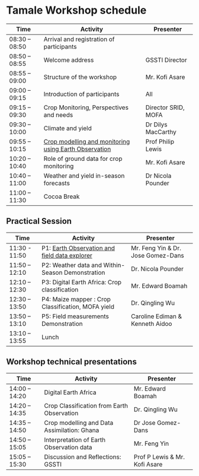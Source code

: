 # <a name="tamale-workshop">Tamale Workshop schedule</a>

| Time          	| Activity                                              	| Presenter         	|
|---------------	|-------------------------------------------------------	|-------------------	|
| 08:30 – 08:50 	| Arrival and registration of participants              	|                   	|
| 08:50 – 08:55 	| Welcome address                                       	| GSSTI Director    	|
| 08:55 – 09:00 	| Structure of the workshop                             	|   Mr. Kofi Asare  	|
| 09:00 – 09:15 	|  Introduction of participants                         	|        All        	|
| 09:15 – 09:30 	| Crop Monitoring, Perspectives and needs               	| Director SRID, MOFA |
| 09:30 – 10:00 	| Climate and yield                                     	|  Dr Dilys MacCarthy	|
| 09:55 – 10:15 	| [Crop modelling and monitoring using Earth Observation](https://www.icloud.com/iclouddrive/071-Ewsowz1xVjf694rdhIa7g#Workshop_2022_Lewis_Nr_FinalV3) 	| Prof Philip Lewis 	|
| 10:20 – 10:40 	| Role of ground data for crop monitoring               	|   Mr. Kofi Asare  	|
| 10:40 – 11:00 	| Weather and yield in-season forecasts                 	| Dr Nicola Pounder 	|
| 11:00 – 11:30 	| Cocoa Break                                           	|                   	|

## Practical Session

| Time          	| Activity                                                                           	| Presenter                 	|
|---------------	|------------------------------------------------------------------------------------	|---------------------------	|
| 11:30 - 11:50 	| P1: [Earth Observation and field data explorer](https://bit.ly/3N7CTQV)            	|        Mr. Feng Yin & Dr. Jose Gomez-Dans 	|
| 11:50 – 12:10 	| P2: Weather data and Within-Season Demonstration                                   	|     Dr. Nicola Pounder    	|
| 12:10 – 12:30 	| P3: Digital Earth Africa: Crop classification                                     	|       Mr. Edward Boamah   	|
| 12:30 – 13:50 	| P4: Maize mapper : Crop Classification, MOFA yield                                 	|      Dr. Qingling Wu      	|
| 13:50 – 13:10 	| P5: Field measurements Demonstration                                               	| Caroline Ediman & Kenneth Aidoo 	|
| 13:10 – 13:55 	| Lunch                                                                              	|                           	|

## Workshop technical presentations

| Time          	| Activity                                                    	| Presenter           	|
|---------------	|-------------------------------------------------------------	|---------------------	|
| 14:00 – 14:20 	| Digital Earth Africa                                        	| Mr. Edward Boamah     |
| 14:20 – 14:35 	| Crop Classification from Earth Observation                   	| Dr. Qingling Wu 	    |
| 14:35 – 14:50 	| Crop modelling and Data Assimilation: Ghana                  	| Dr Jose Gomez-Dans  	|
| 14:50 – 15:05 	| Interpretation of Earth Observation data                    	|     Mr. Feng Yin    	|
| 15:05 – 15:30 	| Discussion and Reflections: GSSTI                           	|    Prof P Lewis & Mr. Kofi Asare   	|
